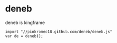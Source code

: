 # deneb
deneb is kingframe

```
import "//pinkromeo18.github.com/deneb/deneb.js"
var de = deneb();
```

